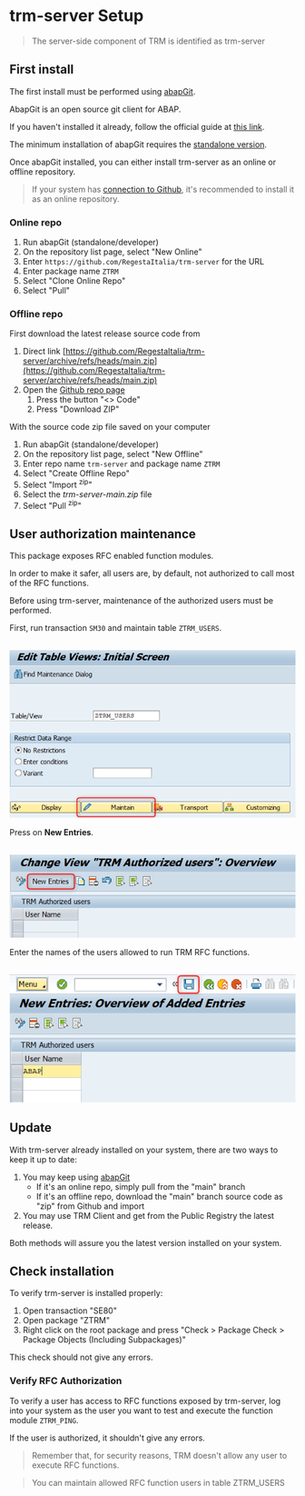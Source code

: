 # trm-server Setup

> The server-side component of TRM is identified as trm-server

## First install

The first install must be performed using [abapGit](https://abapgit.org/).

AbapGit is an open source git client for ABAP.

If you haven't installed it already, follow the official guide at [this link](https://docs.abapgit.org/user-guide/getting-started/install.html).

The minimum installation of abapGit requires the [standalone version](https://docs.abapgit.org/user-guide/getting-started/install.html#install-standalone-version).

Once abapGit installed, you can either install trm-server as an online or offline repository.

> If your system has [connection to Github](https://docs.abapgit.org/user-guide/setup/ssl-setup.html), it's recommended to install it as an online repository.

### Online repo

1. Run abapGit (standalone/developer)
2. On the repository list page, select "New Online"
3. Enter `https://github.com/RegestaItalia/trm-server` for the URL
4. Enter package name `ZTRM`
5. Select "Clone Online Repo"
6. Select "Pull"

### Offline repo

First download the latest release source code from
1. Direct link [https://github.com/RegestaItalia/trm-server/archive/refs/heads/main.zip](https://github.com/RegestaItalia/trm-server/archive/refs/heads/main.zip)
2. Open the [Github repo page](https://github.com/RegestaItalia/trm-server)
   1. Press the button "<> Code"
   2. Press "Download ZIP"

With the source code zip file saved on your computer
1. Run abapGit (standalone/developer)
2. On the repository list page, select "New Offline"
3. Enter repo name `trm-server` and package name `ZTRM`
1. Select "Create Offline Repo"
1. Select "Import <sup>zip</sup>"
1. Select the _trm-server-main.zip_ file
1. Select "Pull <sup>zip</sup>"

## User authorization maintenance

This package exposes RFC enabled function modules.

In order to make it safer, all users are, by default, not authorized to call most of the RFC functions.

Before using trm-server, maintenance of the authorized users must be performed.

First, run transaction `SM30` and maintain table `ZTRM_USERS`.

<p align="center">
    <img src="https://raw.githubusercontent.com/RegestaItalia/trm-server/main/docs/images/sm30_ztrm_users1.png" alt="SM30">
</p>

Press on **New Entries**.

<p align="center">
    <img src="https://raw.githubusercontent.com/RegestaItalia/trm-server/main/docs/images/sm30_ztrm_users2.png" alt="SM30">
</p>

Enter the names of the users allowed to run TRM RFC functions.

<p align="center">
    <img src="https://raw.githubusercontent.com/RegestaItalia/trm-server/main/docs/images/sm30_ztrm_users3.png" alt="SM30">
</p>

## Update

With trm-server already installed on your system, there are two ways to keep it up to date:

1. You may keep using [abapGit](https://abapgit.org/)
   - If it's an online repo, simply pull from the "main" branch
   - If it's an offline repo, download the "main" branch source code as "zip" from Github and import
3. You may use TRM Client and get from the Public Registry the latest release.

Both methods will assure you the latest version installed on your system.

## Check installation

To verify trm-server is installed properly:
1. Open transaction "SE80"
2. Open package "ZTRM"
3. Right click on the root package and press "Check > Package Check > Package Objects (Including Subpackages)"

This check should not give any errors.

### Verify RFC Authorization

To verify a user has access to RFC functions exposed by trm-server, log into your system as the user you want to test and execute the function module `ZTRM_PING`.

If the user is authorized, it shouldn't give any errors.

> Remember that, for security reasons, TRM doesn't allow any user to execute RFC functions.

> You can maintain allowed RFC function users in table ZTRM_USERS

